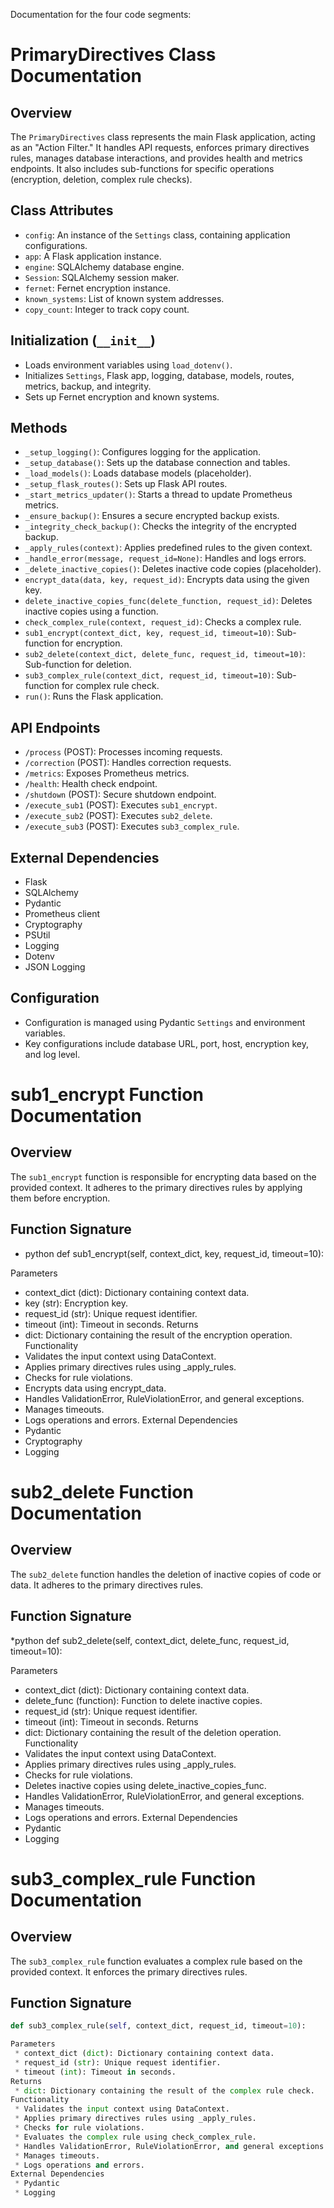 Documentation for the four code segments:

# PrimaryDirectives Class Documentation

## Overview

The `PrimaryDirectives` class represents the main Flask application, acting as an "Action Filter." It handles API requests, enforces primary directives rules, manages database interactions, and provides health and metrics endpoints. It also includes sub-functions for specific operations (encryption, deletion, complex rule checks).

## Class Attributes

* `config`: An instance of the `Settings` class, containing application configurations.
* `app`: A Flask application instance.
* `engine`: SQLAlchemy database engine.
* `Session`: SQLAlchemy session maker.
* `fernet`: Fernet encryption instance.
* `known_systems`: List of known system addresses.
* `copy_count`: Integer to track copy count.

## Initialization (`__init__`)

* Loads environment variables using `load_dotenv()`.
* Initializes `Settings`, Flask app, logging, database, models, routes, metrics, backup, and integrity.
* Sets up Fernet encryption and known systems.

## Methods

* `_setup_logging()`: Configures logging for the application.
* `_setup_database()`: Sets up the database connection and tables.
* `_load_models()`: Loads database models (placeholder).
* `_setup_flask_routes()`: Sets up Flask API routes.
* `_start_metrics_updater()`: Starts a thread to update Prometheus metrics.
* `_ensure_backup()`: Ensures a secure encrypted backup exists.
* `_integrity_check_backup()`: Checks the integrity of the encrypted backup.
* `_apply_rules(context)`: Applies predefined rules to the given context.
* `_handle_error(message, request_id=None)`: Handles and logs errors.
* `_delete_inactive_copies()`: Deletes inactive code copies (placeholder).
* `encrypt_data(data, key, request_id)`: Encrypts data using the given key.
* `delete_inactive_copies_func(delete_function, request_id)`: Deletes inactive copies using a function.
* `check_complex_rule(context, request_id)`: Checks a complex rule.
* `sub1_encrypt(context_dict, key, request_id, timeout=10)`: Sub-function for encryption.
* `sub2_delete(context_dict, delete_func, request_id, timeout=10)`: Sub-function for deletion.
* `sub3_complex_rule(context_dict, request_id, timeout=10)`: Sub-function for complex rule check.
* `run()`: Runs the Flask application.

## API Endpoints

* `/process` (POST): Processes incoming requests.
* `/correction` (POST): Handles correction requests.
* `/metrics`: Exposes Prometheus metrics.
* `/health`: Health check endpoint.
* `/shutdown` (POST): Secure shutdown endpoint.
* `/execute_sub1` (POST): Executes `sub1_encrypt`.
* `/execute_sub2` (POST): Executes `sub2_delete`.
* `/execute_sub3` (POST): Executes `sub3_complex_rule`.

## External Dependencies

* Flask
* SQLAlchemy
* Pydantic
* Prometheus client
* Cryptography
* PSUtil
* Logging
* Dotenv
* JSON Logging

## Configuration

* Configuration is managed using Pydantic `Settings` and environment variables.
* Key configurations include database URL, port, host, encryption key, and log level.


# sub1_encrypt Function Documentation

## Overview

The `sub1_encrypt` function is responsible for encrypting data based on the provided context. It adheres to the primary directives rules by applying them before encryption.

## Function Signature

* python
def sub1_encrypt(self, context_dict, key, request_id, timeout=10):

Parameters
 * context_dict (dict): Dictionary containing context data.
 * key (str): Encryption key.
 * request_id (str): Unique request identifier.
 * timeout (int): Timeout in seconds.
Returns
 * dict: Dictionary containing the result of the encryption operation.
Functionality
 * Validates the input context using DataContext.
 * Applies primary directives rules using _apply_rules.
 * Checks for rule violations.
 * Encrypts data using encrypt_data.
 * Handles ValidationError, RuleViolationError, and general exceptions.
 * Manages timeouts.
 * Logs operations and errors.
External Dependencies
 * Pydantic
 * Cryptography
 * Logging




# sub2_delete Function Documentation

## Overview

The `sub2_delete` function handles the deletion of inactive copies of code or data. It adheres to the primary directives rules.

## Function Signature

*python
def sub2_delete(self, context_dict, delete_func, request_id, timeout=10):

Parameters
 * context_dict (dict): Dictionary containing context data.
 * delete_func (function): Function to delete inactive copies.
 * request_id (str): Unique request identifier.
 * timeout (int): Timeout in seconds.
Returns
 * dict: Dictionary containing the result of the deletion operation.
Functionality
 * Validates the input context using DataContext.
 * Applies primary directives rules using _apply_rules.
 * Checks for rule violations.
 * Deletes inactive copies using delete_inactive_copies_func.
 * Handles ValidationError, RuleViolationError, and general exceptions.
 * Manages timeouts.
 * Logs operations and errors.
External Dependencies
 * Pydantic
 * Logging


# sub3_complex_rule Function Documentation

## Overview

The `sub3_complex_rule` function evaluates a complex rule based on the provided context. It enforces the primary directives rules.

## Function Signature

```python
def sub3_complex_rule(self, context_dict, request_id, timeout=10):

Parameters
 * context_dict (dict): Dictionary containing context data.
 * request_id (str): Unique request identifier.
 * timeout (int): Timeout in seconds.
Returns
 * dict: Dictionary containing the result of the complex rule check.
Functionality
 * Validates the input context using DataContext.
 * Applies primary directives rules using _apply_rules.
 * Checks for rule violations.
 * Evaluates the complex rule using check_complex_rule.
 * Handles ValidationError, RuleViolationError, and general exceptions.
 * Manages timeouts.
 * Logs operations and errors.
External Dependencies
 * Pydantic
 * Logging
